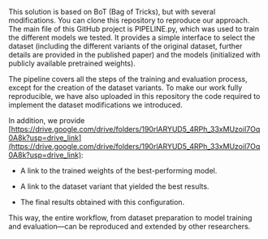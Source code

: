 This solution is based on BoT (Bag of Tricks), but with several modifications. You can clone this repository to reproduce our approach. The main file of this GitHub project is PIPELINE.py, which was used to train the different models we tested. It provides a simple interface to select the dataset (including the different variants of the original dataset, further details are provided in the published paper) and the models (initialized with publicly available pretrained weights).

The pipeline covers all the steps of the training and evaluation process, except for the creation of the dataset variants. To make our work fully reproducible, we have also uploaded in this repository the code required to implement the dataset modifications we introduced.
 
In addition, we provide [https://drive.google.com/drive/folders/190rlARYUD5_4RPh_33xMUzoil7Oq0A8k?usp=drive_link](https://drive.google.com/drive/folders/190rlARYUD5_4RPh_33xMUzoil7Oq0A8k?usp=drive_link):

- A link to the trained weights of the best-performing model.

- A link to the dataset variant that yielded the best results.

- The final results obtained with this configuration.

This way, the entire workflow, from dataset preparation to model training and evaluation—can be reproduced and extended by other researchers.
